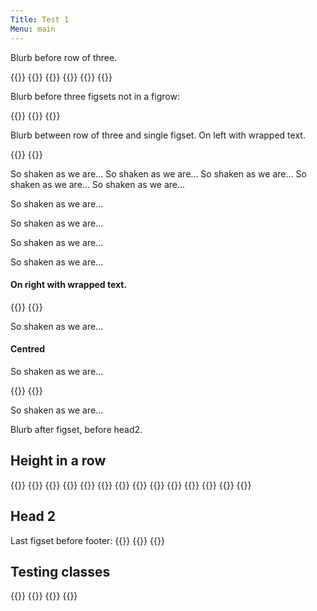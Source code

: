 ```yaml
---
Title: Test 1
Menu: main
---
```


Blurb before row of three.

{{<figrow gallery=test1 justify=center size=thumbnail caption="words on more than one line maybe" >}}
{{<figset name="img20220824_095038_DRO-800.jpg" size=small >}}
{{<figset image="img20220824_105444_DRO-800.jpg"  >}}
{{<figset name="img20220826_105417_DRO-800.jpg" size=small >}}
{{<figset name="notfound-800.jpg" size=small >}}
{{</figrow>}}  

Blurb before three figsets not in a figrow:

{{<figset name="img20220824_095038_DRO-800.jpg" size=small url=self caption="url=self" position=l >}}
{{<figset image="img20220824_105444_DRO-800.jpg" size=small height=100 caption="height=100"  position=c >}}
{{<figset name="img20220826_105417_DRO-800.jpg" size=small height=200 url=self caption="url=self height=200" position=r clear=both >}}

Blurb between row of three and single figset. On left with wrapped text.

{{<figset name="img20220826_105417_DRO-800.jpg" position=l size=small >}}
{{<figset name="img20220826_105417_DRO-800.jpg" position=l size=small >}}

So shaken as we are...
So shaken as we are...
So shaken as we are...
So shaken as we are...
So shaken as we are...

So shaken as we are...

So shaken as we are...

So shaken as we are...

So shaken as we are...


#### On right with wrapped text.

{{<figset name="img20220826_105417_DRO-800.jpg" position=r size=small  >}}
{{<figset name="img20220826_105417_DRO-800.jpg" position=r size=small  >}}

So shaken as we are...

#### Centred

So shaken as we are...

{{<figset name="img20220826_105417_DRO-800.jpg" position=c size=small  >}}
{{<figset name="img20220826_105417_DRO-800.jpg" position=c size=small  >}}

So shaken as we are...

Blurb after figset, before head2.

## Height in a row

{{<figrow gallery=test2 justify=space-around height="120" align=start size=thumbnail caption="So shaken as we are, so wan with care..." >}}
{{<figset name="img20220824_095038_DRO-800.jpg" size=small >}}
{{<figset image="img20220824_105444_DRO-800.jpg"  >}}
{{<figset name="rt64-Cnc16cp16RbE0.05Pga32n16r3w16l3k2i3m3b3d0e1x0z0o0g1-Tg10,Tb10,Tr10-pi1.00.jpg" >}}
{{<figset name="img20220826_105417_DRO-800.jpg" size=small >}}
{{<figset name="img20220824_095038_DRO-800.jpg" size=small >}}
{{<figset image="img20220824_105444_DRO-800.jpg"  >}}
{{<figset name="rt64-Cnc16cp16RbE0.05Pga32n16r3w16l3k2i3m3b3d0e1x0z0o0g1-Tg10,Tb10,Tr10-pi1.00.jpg" >}}
{{<figset name="img20220826_105417_DRO-800.jpg" size=small >}}
{{<figset name="img20220824_095038_DRO-800.jpg" size=small >}}
{{<figset image="img20220824_105444_DRO-800.jpg"  >}}
{{<figset name="rt64-Cnc16cp16RbE0.05Pga32n16r3w16l3k2i3m3b3d0e1x0z0o0g1-Tg10,Tb10,Tr10-pi1.00.jpg" >}}
{{<figset name="img20220826_105417_DRO-800.jpg" size=small >}}
{{</figrow>}}  


## Head 2

Last figset before footer:
{{<figrow gallery=test1 clear=false >}}
{{<figset name="img20220826_105417_DRO-800.jpg" position=center size=small >}}
{{</figrow>}}  

## Testing classes
{{<figrow gallery=test1 clear=false class="figset-test1" figsetclass="figset-test2" >}}
{{<figset name="img20220826_105417_DRO-800.jpg" position=center size=small >}}
{{<figset name="img20220826_105417_DRO-800.jpg" position=center size=small >}}
{{</figrow>}}  
